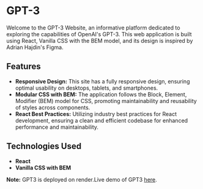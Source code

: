 # GPT-3

Welcome to the GPT-3 Website, an informative platform dedicated to exploring the capabilities of OpenAI's GPT-3. This web application is built using React, Vanilla CSS with the BEM model, and its design is inspired by Adrian Hajdin's Figma.

## Features

- **Responsive Design:** This site has a fully responsive design, ensuring optimal usability on desktops, tablets, and smartphones.
- **Modular CSS with BEM:** The application follows the Block, Element, Modifier (BEM) model for CSS, promoting maintainability and reusability of styles across components.
- **React Best Practices:** Utilizing industry best practices for React development, ensuring a clean and efficient codebase for enhanced performance and maintainability.

## Technologies Used

- **React**
- **Vanilla CSS with BEM**

**Note:** GPT3 is deployed on render.Live demo of GPT3 [here](https://gpt3-dhyan.onrender.com).


